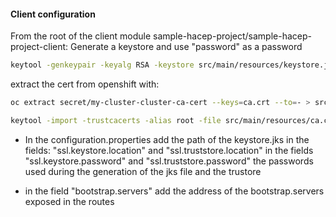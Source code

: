 #### Client configuration
From the root of the client module sample-hacep-project/sample-hacep-project-client:
Generate a keystore and use "password" as a password
```sh
keytool -genkeypair -keyalg RSA -keystore src/main/resources/keystore.jks
```
extract the cert from openshift with:
```sh
oc extract secret/my-cluster-cluster-ca-cert --keys=ca.crt --to=- > src/main/resources/ca.crt
```
```sh
keytool -import -trustcacerts -alias root -file src/main/resources/ca.crt -keystore src/main/resources/keystore.jks -storepass password -noprompt
```

- In the configuration.properties add the path of the keystore.jks 
in the fields:
"ssl.keystore.location"
and 
"ssl.truststore.location"
in the fields
"ssl.keystore.password"
and 
"ssl.truststore.password"
the passwords used during the generation of the jks file and the trustore

- in the field
"bootstrap.servers" add the address of the bootstrap.servers exposed in the routes
